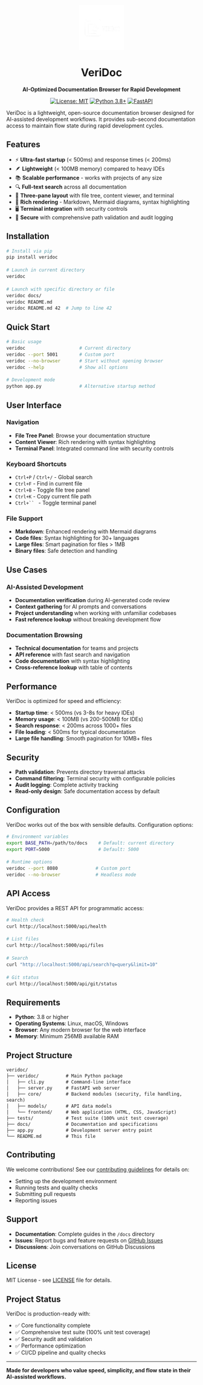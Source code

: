 <div align="center">
  <img src="veridoc/frontend/logo.png" alt="VeriDoc Logo" width="120" height="120">
  
  # VeriDoc
  
  **AI-Optimized Documentation Browser for Rapid Development**
  
  [![License: MIT](https://img.shields.io/badge/License-MIT-yellow.svg)](https://opensource.org/licenses/MIT)
  [![Python 3.8+](https://img.shields.io/badge/python-3.8+-blue.svg)](https://www.python.org/downloads/)
  [![FastAPI](https://img.shields.io/badge/FastAPI-0.104.1+-green.svg)](https://fastapi.tiangolo.com/)
  
</div>

VeriDoc is a lightweight, open-source documentation browser designed for AI-assisted development workflows. It provides sub-second documentation access to maintain flow state during rapid development cycles.

## Features

- ⚡ **Ultra-fast startup** (< 500ms) and response times (< 200ms)
- 🪶 **Lightweight** (< 100MB memory) compared to heavy IDEs
- 📚 **Scalable performance** - works with projects of any size
- 🔍 **Full-text search** across all documentation
- 📱 **Three-pane layout** with file tree, content viewer, and terminal
- 🎨 **Rich rendering** - Markdown, Mermaid diagrams, syntax highlighting
- 🖥️ **Terminal integration** with security controls
- 🔐 **Secure** with comprehensive path validation and audit logging

## Installation

```bash
# Install via pip
pip install veridoc

# Launch in current directory
veridoc

# Launch with specific directory or file
veridoc docs/
veridoc README.md
veridoc README.md 42  # Jump to line 42
```

## Quick Start

```bash
# Basic usage
veridoc                    # Current directory
veridoc --port 5001        # Custom port
veridoc --no-browser       # Start without opening browser
veridoc --help             # Show all options

# Development mode
python app.py              # Alternative startup method
```

## User Interface

### Navigation
- **File Tree Panel**: Browse your documentation structure
- **Content Viewer**: Rich rendering with syntax highlighting
- **Terminal Panel**: Integrated command line with security controls

### Keyboard Shortcuts
- `Ctrl+P` / `Ctrl+/` - Global search
- `Ctrl+F` - Find in current file
- `Ctrl+B` - Toggle file tree panel
- `Ctrl+K` - Copy current file path
- `Ctrl+`` ` - Toggle terminal panel

### File Support
- **Markdown**: Enhanced rendering with Mermaid diagrams
- **Code files**: Syntax highlighting for 30+ languages
- **Large files**: Smart pagination for files > 1MB
- **Binary files**: Safe detection and handling

## Use Cases

### AI-Assisted Development
- **Documentation verification** during AI-generated code review
- **Context gathering** for AI prompts and conversations
- **Project understanding** when working with unfamiliar codebases
- **Fast reference lookup** without breaking development flow

### Documentation Browsing
- **Technical documentation** for teams and projects
- **API reference** with fast search and navigation
- **Code documentation** with syntax highlighting
- **Cross-reference lookup** with table of contents

## Performance

VeriDoc is optimized for speed and efficiency:

- **Startup time**: < 500ms (vs 3-8s for heavy IDEs)
- **Memory usage**: < 100MB (vs 200-500MB for IDEs)
- **Search response**: < 200ms across 1000+ files
- **File loading**: < 500ms for typical documentation
- **Large file handling**: Smooth pagination for 10MB+ files

## Security

- **Path validation**: Prevents directory traversal attacks
- **Command filtering**: Terminal security with configurable policies
- **Audit logging**: Complete activity tracking
- **Read-only design**: Safe documentation access by default

## Configuration

VeriDoc works out of the box with sensible defaults. Configuration options:

```bash
# Environment variables
export BASE_PATH=/path/to/docs    # Default: current directory
export PORT=5000                  # Default: 5000

# Runtime options
veridoc --port 8080              # Custom port
veridoc --no-browser             # Headless mode
```

## API Access

VeriDoc provides a REST API for programmatic access:

```bash
# Health check
curl http://localhost:5000/api/health

# List files
curl http://localhost:5000/api/files

# Search
curl "http://localhost:5000/api/search?q=query&limit=10"

# Git status
curl http://localhost:5000/api/git/status
```

## Requirements

- **Python**: 3.8 or higher
- **Operating Systems**: Linux, macOS, Windows
- **Browser**: Any modern browser for the web interface
- **Memory**: Minimum 256MB available RAM

## Project Structure

```
veridoc/
├── veridoc/          # Main Python package
│   ├── cli.py        # Command-line interface
│   ├── server.py     # FastAPI web server
│   ├── core/         # Backend modules (security, file handling, search)
│   ├── models/       # API data models
│   └── frontend/     # Web application (HTML, CSS, JavaScript)
├── tests/            # Test suite (100% unit test coverage)
├── docs/             # Documentation and specifications
├── app.py            # Development server entry point
└── README.md         # This file
```

## Contributing

We welcome contributions! See our [contributing guidelines](CONTRIBUTING.md) for details on:

- Setting up the development environment
- Running tests and quality checks
- Submitting pull requests
- Reporting issues

## Support

- **Documentation**: Complete guides in the `/docs` directory
- **Issues**: Report bugs and feature requests on [GitHub Issues](https://github.com/benny-bc-huang/veridoc/issues)
- **Discussions**: Join conversations on GitHub Discussions

## License

MIT License - see [LICENSE](LICENSE) file for details.

## Project Status

VeriDoc is production-ready with:
- ✅ Core functionality complete
- ✅ Comprehensive test suite (100% unit test coverage)
- ✅ Security audit and validation
- ✅ Performance optimization
- ✅ CI/CD pipeline and quality checks

---

**Made for developers who value speed, simplicity, and flow state in their AI-assisted workflows.**